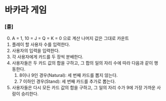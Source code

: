 # 바카라 게임

### [룰]
0. A = 1, 10 = J = Q = K  = 0 으로 계산
   나머지 값은 그대로 카운트
1. 플레이 할 사용자 수를 입력한다.
2. 사용자의 입력을 입력한다.
3. 각 사용자에게 카드를 두 장씩 분배한다.
4. 사용자들은 두 카드 값의 합을 구하고, 그 합의 일의 자리 수에 따라 다음과 같이 행동한다.
    1. 8이나 9인 경우(Natural): 세 번째 카드를 뽑지 않는다.
    2. 7 이하인 경우(Stand): 세 번째 카드를 추가로 뽑는다.
5. 사용자들은 다시 모든 카드 값의 합을 구하고, 그 일의 자리 수가 9에 가장 가까운 사람이 승리한다.
